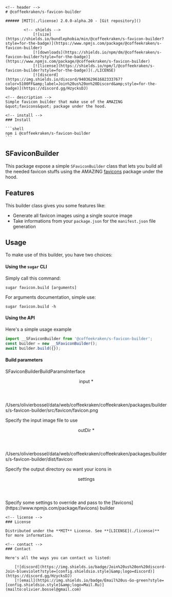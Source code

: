 <!-- This file has been generated using
     the "@coffeekraken/s-markdown-builder" package.
     !!! Do not edit it directly... -->


    <!-- header -->
    # @coffeekraken/s-favicon-builder

    ###### [MIT](./license) 2.0.0-alpha.20 - [Git repository]()

            <!-- shields -->
                [![size](https://shields.io/bundlephobia/min/@coffeekraken/s-favicon-builder?style=for-the-badge)](https://www.npmjs.com/package/@coffeekraken/s-favicon-builder)
                [![downloads](https://shields.io/npm/dm/@coffeekraken/s-favicon-builder?style=for-the-badge)](https://www.npmjs.com/package/@coffeekraken/s-favicon-builder)
                [![license](https://shields.io/npm/l/@coffeekraken/s-favicon-builder?style=for-the-badge)](./LICENSE)
                [![discord](https://img.shields.io/discord/940362961682333767?color=5100FF&amp;label=Join%20us%20on%20Discord&amp;style=for-the-badge)](https://discord.gg/HzycksDJ)
            
    <!-- description -->
    Simple favicon builder that make use of the AMAZING &quot;favicons&quot; package under the hood.

    <!-- install -->
    ### Install

    ```shell
    npm i @coffeekraken/s-favicon-builder
    ```

<!-- body -->

<!--
/**
 * @name            README
 * @namespace       doc
 * @type            Markdown
 * @platform        md
 * @status          stable
 * @menu            Documentation           /doc/readme
 *
 * @see         https://www.npmjs.com/package/favicons
 * @since           2.0.0
 * @author    Olivier Bossel <olivier.bossel@gmail.com> (https://coffeekraken.io)
 */
-->

## SFaviconBuilder

This package expose a simple `SFaviconBuilder` class that lets you build all the needed favicon stuffs using the AMAZING [favicons](https://www.npmjs.com/package/favicons) package under the hood.

## Features

This builder class gives you some features like:

-   Generate all favicon images using a single source image
-   Take informations from your `package.json` for the `manifest.json` file generation

## Usage

To make use of this builder, you have two choices:

#### Using the `sugar` CLI

Simply call this command:

```shell
sugar favicon.build [arguments]
```

For arguments documentation, simple use:

```shell
sugar favicon.build -h
```

#### Using the API

Here's a simple usage example

```js
import __SFaviconBuilder from '@coffeekraken/s-favicon-builder';
const builder = new __SFaviconBuilder();
await builder.build({});
```

#### Build parameters

<span class="s-typo s-typo--code">
    SFaviconBuilderBuildParamsInterface
</span>

<dl>
        <dt class="s-font s-font--40 s-mbe s-mbe--30">
        <header class="s-flex s-bg s-bg--main-surface s-radius">
            <div class="s-flex-item s-flex-item--grow s-tc s-tc--accent s-p s-p--30 s-typo s-typo--strong">
                input  *             </div>
            <div class="s-typo s-typo--bold s-p s-p--30 s-tc s-tc--info"></div>
        </header>
                <div class="s-pi s-pi--30 s-mbs s-mbs--40">
            <div class="s-typo s-typo--code">/Users/olivierbossel/data/web/coffeekraken/coffeekraken/packages/builders/s-favicon-builder/src/favicon/favicon.png</div>
        </div>
                <p class="s-typo s-typo--p s-p s-p--30">Specify the input image file to use</p>
    </dt>
        <dt class="s-font s-font--40 s-mbe s-mbe--30">
        <header class="s-flex s-bg s-bg--main-surface s-radius">
            <div class="s-flex-item s-flex-item--grow s-tc s-tc--accent s-p s-p--30 s-typo s-typo--strong">
                outDir  *             </div>
            <div class="s-typo s-typo--bold s-p s-p--30 s-tc s-tc--info"></div>
        </header>
                <div class="s-pi s-pi--30 s-mbs s-mbs--40">
            <div class="s-typo s-typo--code">/Users/olivierbossel/data/web/coffeekraken/coffeekraken/packages/builders/s-favicon-builder/dist/favicon</div>
        </div>
                <p class="s-typo s-typo--p s-p s-p--30">Specify the output directory ou want your icons in</p>
    </dt>
        <dt class="s-font s-font--40 s-mbe s-mbe--30">
        <header class="s-flex s-bg s-bg--main-surface s-radius">
            <div class="s-flex-item s-flex-item--grow s-tc s-tc--accent s-p s-p--30 s-typo s-typo--strong">
                settings             </div>
            <div class="s-typo s-typo--bold s-p s-p--30 s-tc s-tc--info"></div>
        </header>
                <p class="s-typo s-typo--p s-p s-p--30">Specify some settings to override and pass to the [favicons](https://www.npmjs.com/package/favicons) builder</p>
    </dt>
    </dl>


    <!-- license -->    
    ### License

    Distributed under the **MIT** License. See **[LICENSE](./license)** for more information.

    <!-- contact -->
    ### Contact

    Here's all the ways you can contact us listed:

        [![discord](https://img.shields.io/badge/Join%20us%20on%20discord-Join-blueviolet?style=[config.shieldsio.style]&amp;logo=discord)](https://discord.gg/HzycksDJ)
        [![email](https://img.shields.io/badge/Email%20us-Go-green?style=[config.shieldsio.style]&amp;logo=Mail.Ru)](mailto:olivier.bossel@gmail.com)
    